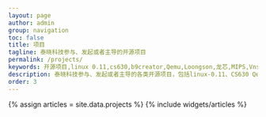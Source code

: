 ```yaml
---
layout: page
author: admin
group: navigation
toc: false
title: 项目
tagline: 泰晓科技参与、发起或者主导的开源项目
permalink: /projects/
keywords: 开源项目,linux 0.11,cs630,b9creator,Qemu,Loongson,龙芯,MIPS,VnstatSVG,Vnstat
description: 泰晓科技参与、发起或者主导的各类开源项目，包括linux-0.11、CS630 Qemu 实验环境，龙芯 Linux，MIPS实时抢占Linux以及Linux流量监控vnStatSVG
order: 3
---
```


<section id="home">
  {% assign articles = site.data.projects %}
  {% include widgets/articles %}
</section>
